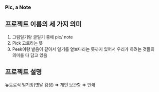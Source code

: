###  Pic, a Note

##  프로젝트 이름의 세 가지 의미
1. 그림일기랑 글일기 중에 pic/ note
2. Pick 고르라는 뜻
3. Peek이랑 발음이 같아서 일기를 옅보다라는 뜻까지 있어서 우리가 하려는 것들의 의미를 다 담고 있음

## 프로젝트 설명

뉴트로식 일기장(옛날 감성) ⇒ 개인 보관함 ⇒ 인쇄 
